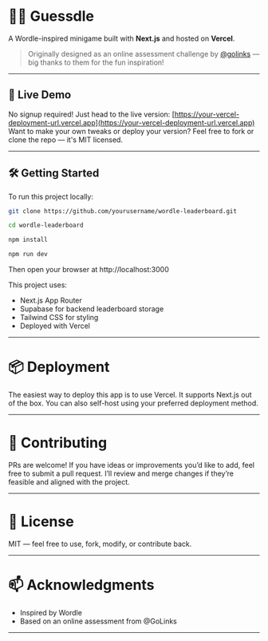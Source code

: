 # 🕵️‍♂️ Guessdle

A Wordle-inspired minigame built with **Next.js** and hosted on **Vercel**.

> Originally designed as an online assessment challenge by [@golinks](https://www.golinks.com/) — big thanks to them for the fun inspiration!
---

## 🚀 Live Demo

No signup required! Just head to the live version:
[https://your-vercel-deployment-url.vercel.app](https://your-vercel-deployment-url.vercel.app)
Want to make your own tweaks or deploy your version? Feel free to fork or clone the repo — it's MIT licensed.

---

## 🛠️ Getting Started

To run this project locally:

```bash
git clone https://github.com/yourusername/wordle-leaderboard.git

cd wordle-leaderboard

npm install

npm run dev
```

Then open your browser at http://localhost:3000

This project uses:
- Next.js App Router
- Supabase for backend leaderboard storage
- Tailwind CSS for styling
- Deployed with Vercel

---

# 📦 Deployment
The easiest way to deploy this app is to use Vercel. It supports Next.js out of the box.
You can also self-host using your preferred deployment method.

---
# 🙌 Contributing

PRs are welcome!
If you have ideas or improvements you’d like to add, feel free to submit a pull request. I’ll review and merge changes if they’re feasible and aligned with the project.

---

# 📄 License

MIT — feel free to use, fork, modify, or contribute back.

---

# 📫 Acknowledgments
- Inspired by Wordle
- Based on an online assessment from @GoLinks

---





